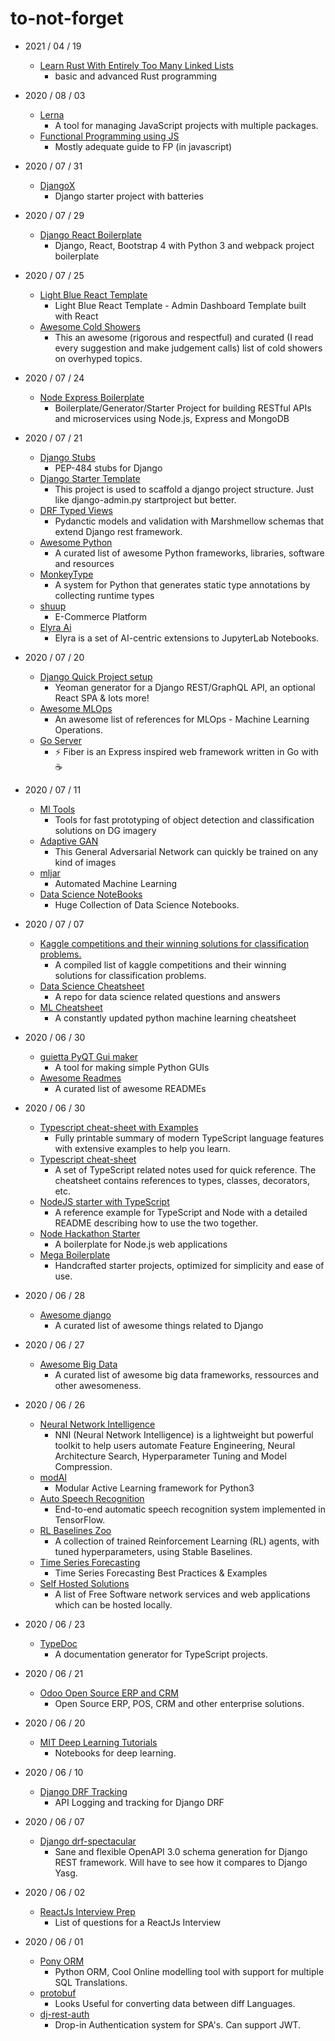 # to-not-forget


* 2021 / 04 / 19
  * [Learn Rust With Entirely Too Many Linked Lists](https://rust-unofficial.github.io/too-many-lists/index.html)
    * basic and advanced Rust programming 

* 2020 / 08 / 03
  * [Lerna](https://github.com/lerna/lerna)
    * A tool for managing JavaScript projects with multiple packages.
  * [Functional Programming using JS](https://github.com/MostlyAdequate/mostly-adequate-guide)
    * Mostly adequate guide to FP (in javascript)

* 2020 / 07 / 31
  * [DjangoX](https://github.com/wsvincent/djangox)
    * Django starter project with batteries

* 2020 / 07 / 29
  * [Django React Boilerplate](https://github.com/vintasoftware/django-react-boilerplate)
    * Django, React, Bootstrap 4 with Python 3 and webpack project boilerplate

* 2020 / 07 / 25
  * [Light Blue React Template](https://github.com/flatlogic/light-blue-react-template)
    * Light Blue React Template - Admin Dashboard Template built with React
  * [Awesome Cold Showers](https://github.com/hwayne/awesome-cold-showers)
     * This an awesome (rigorous and respectful) and curated (I read every suggestion and make judgement calls) list of cold showers on overhyped topics. 


* 2020 / 07 / 24
  * [Node Express Boilerplate](https://github.com/danielfsousa/express-rest-es2017-boilerplate)
    * Boilerplate/Generator/Starter Project for building RESTful APIs and microservices using Node.js, Express and MongoDB
* 2020 / 07 / 21
  * [Django Stubs](https://github.com/typeddjango/django-stubs)
    * PEP-484 stubs for Django
  * [Django Starter Template](https://github.com/wemake-services/wemake-django-template)
    * This project is used to scaffold a django project structure. Just like django-admin.py startproject but better.
  * [DRF Typed Views](https://github.com/rsinger86/drf-typed-views)
    * Pydanctic models and validation with Marshmellow schemas that extend Django rest framework.
  * [Awesome Python](https://github.com/vinta/awesome-python)
    * A curated list of awesome Python frameworks, libraries, software and resources
  * [MonkeyType](https://github.com/instagram/MonkeyType)
    * A system for Python that generates static type annotations by collecting runtime types
  * [shuup](https://github.com/shuup/shuup)
    * E-Commerce Platform
  * [Elyra Ai](https://github.com/elyra-ai/elyra)
    * Elyra is a set of AI-centric extensions to JupyterLab Notebooks.

* 2020 / 07 / 20
  * [Django Quick Project setup](https://github.com/metakermit/generator-django-rest)
    * Yeoman generator for a Django REST/GraphQL API, an optional React SPA & lots more!
  * [Awesome MLOps](https://github.com/visenger/awesome-mlops)
    * An awesome list of references for MLOps - Machine Learning Operations.
  * [Go Server](https://github.com/gofiber/fiber)
    * ⚡️ Fiber is an Express inspired web framework written in Go with ☕️

* 2020 / 07 / 11
  * [Ml Tools](https://github.com/DigitalGlobe/mltools)
    * Tools for fast prototyping of object detection and classification solutions on DG imagery
  * [Adaptive GAN](https://github.com/TrackLab/Adaptive-GAN)
    * This General Adversarial Network can quickly be trained on any kind of images
  * [mljar](https://github.com/mljar/mljar-supervised)
    * Automated Machine Learning
  * [Data Science NoteBooks](https://github.com/donnemartin/data-science-ipython-notebooks)
    * Huge Collection of Data Science Notebooks.


* 2020 / 07 / 07
  * [Kaggle competitions and their winning solutions for classification problems.](https://github.com/ShuaiW/kaggle-classification)
    * A compiled list of kaggle competitions and their winning solutions for classification problems.
  * [Data Science Cheatsheet](https://github.com/ShuaiW/data-science-question-answer)
    * A repo for data science related questions and answers
  * [ML Cheatsheet](https://github.com/ShuaiW/ml-cheatsheet)
    * A constantly updated python machine learning cheatsheet
* 2020 / 06 / 30
  * [guietta PyQT Gui maker](https://github.com/alfiopuglisi/guietta)
    * A tool for making simple Python GUIs
  * [Awesome Readmes](https://github.com/matiassingers/awesome-readme)
    * A curated list of awesome READMEs
* 2020 / 06 / 30
  * [Typescript cheat-sheet with Examples](https://github.com/David-Else/modern-typescript-with-examples-cheat-sheet)
    * Fully printable summary of modern TypeScript language features with extensive examples to help you learn.
  * [Typescript cheat-sheet](https://rmolinamir.github.io/typescript-cheatsheet/)
    * A set of TypeScript related notes used for quick reference. The cheatsheet contains references to types, classes, decorators, etc.
  * [NodeJS starter with TypeScript](https://github.com/microsoft/TypeScript-Node-Starter)
    * A reference example for TypeScript and Node with a detailed README describing how to use the two together.
  * [Node Hackathon Starter](https://github.com/sahat/hackathon-starter)
    * A boilerplate for Node.js web applications
  * [Mega Boilerplate](https://github.com/sahat/megaboilerplate)
    * Handcrafted starter projects, optimized for simplicity and ease of use.
* 2020 / 06 / 28
  * [Awesome django](https://github.com/wsvincent/awesome-django)
    * A curated list of awesome things related to Django
* 2020 / 06 / 27
  * [Awesome Big Data](https://github.com/onurakpolat/awesome-bigdata)
    * A curated list of awesome big data frameworks, ressources and other awesomeness.
* 2020 / 06 / 26
  * [Neural Network Intelligence](https://github.com/microsoft/nni)
    * NNI \(Neural Network Intelligence\) is a lightweight but powerful toolkit to help users automate Feature Engineering, Neural Architecture Search, Hyperparameter Tuning and Model Compression.
  * [modAl](https://github.com/modAL-python/modAL)
    * Modular Active Learning framework for Python3
  * [Auto Speech Recognition](https://github.com/zzw922cn/Automatic_Speech_Recognition)
    * End-to-end automatic speech recognition system implemented in TensorFlow.
  * [RL Baselines Zoo](https://github.com/araffin/rl-baselines-zoo)
    * A collection of trained Reinforcement Learning \(RL\) agents, with tuned hyperparameters, using Stable Baselines.
  * [Time Series Forecasting](https://github.com/microsoft/forecasting)
    * Time Series Forecasting Best Practices & Examples
  * [Self Hosted Solutions](https://github.com/awesome-selfhosted/awesome-selfhosted)
    * A list of Free Software network services and web applications which can be hosted locally.
* 2020 / 06 / 23
  * [TypeDoc](https://typedoc.org/)
    * A documentation generator for TypeScript projects.
* 2020 / 06 / 21
  * [Odoo Open Source ERP and CRM](https://www.odoo.com/)
    * Open Source ERP, POS, CRM and other enterprise solutions.
* 2020 / 06 / 20
  * [MIT Deep Learning Tutorials](https://github.com/lexfridman/mit-deep-learning)
    * Notebooks for deep learning.
* 2020 / 06 / 10
  * [Django DRF Tracking](https://github.com/lingster/drf-api-tracking)
    * API Logging and tracking for Django DRF
* 2020 / 06 / 07
  * [Django drf-spectacular](https://github.com/tfranzel/drf-spectacular)
    * Sane and flexible OpenAPI 3.0 schema generation for Django REST framework. Will have to see how it compares to Django Yasg.
* 2020 / 06 / 02
  * [ReactJs Interview Prep](https://github.com/sudheerj/reactjs-interview-questions)
    * List of questions for a ReactJs Interview
* 2020 / 06 / 01
  * [Pony ORM](https://ponyorm.org/) 
    * Python ORM, Cool Online modelling tool with support for multiple SQL Translations.
  * [protobuf](https://github.com/protocolbuffers/protobuf)
    * Looks Useful for converting data between diff Languages.
  * [dj-rest-auth](https://github.com/jazzband/dj-rest-auth)
    * Drop-in Authentication system for SPA's. Can support JWT.

